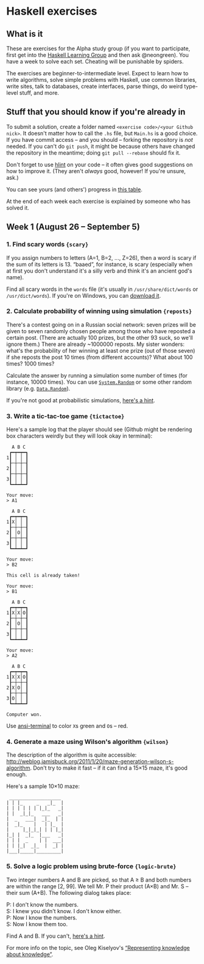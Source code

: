 # Haskell exercises

## What is it

These are exercises for the Alpha study group (if you want to participate, first get into the [Haskell Learning Group](https://github.com/haskell-learning-group/haskell-learning-group) and then ask @neongreen). You have a week to solve each set. Cheating will be punishable by spiders.

The exercises are beginner-to-intermediate level. Expect to learn how to write algorithms, solve simple problems with Haskell, use common libraries, write sites, talk to databases, create interfaces, parse things, do weird type-level stuff, and more.

## Stuff that you should know if you're already in

To submit a solution, create a folder named `<exercise code>/<your Github nick>`. It doesn't matter how to call the `.hs` file, but `Main.hs` is a good choice. If you have commit access – and you should – forking the repository is *not* needed. If you can't do `git push`, it might be because others have changed the repository in the meantime; doing `git pull --rebase` should fix it.

Don't forget to use [hlint](https://github.com/ndmitchell/hlint) on your code – it often gives good suggestions on how to improve it. (They aren't *always* good, however! If you're unsure, ask.)

You can see yours (and others') progress in [this table](https://docs.google.com/spreadsheets/d/1PEF7K42M-cq1XgiAaqwf-XLeJP2wo3Dc8pU3SsD_R8s/edit?usp=sharing).

At the end of each week each exercise is explained by someone who has solved it.

## Week 1 (August 26 – September 5)

### 1. Find scary words `{scary}`

If you assign numbers to letters (A=1, B=2, ..., Z=26), then a word is scary if the sum of its letters is 13. “baaed”, for instance, is scary (especially when at first you don't understand it's a silly verb and think it's an ancient god's name).

Find all scary words in the `words` file (it's usually in `/usr/share/dict/words` or `/usr/dict/words`). If you're on Windows, you can [download it](https://raw.githubusercontent.com/eneko/data-repository/master/data/words.txt).

### 2. Calculate probability of winning using simulation `{reposts}`

There's a contest going on in a Russian social network: seven prizes will be given to seven randomly chosen people among those who have reposted a certain post. (There are actually 100 prizes, but the other 93 suck, so we'll ignore them.) There are already ~1000000 reposts. My sister wonders: what's the probability of her winning at least one prize (out of those seven) if she reposts the post 10 times (from different accounts)? What about 100 times? 1000 times?

Calculate the answer by running a simulation some number of times (for instance, 10000 times). You can use [`System.Random`](https://hackage.haskell.org/package/random/docs/System-Random.html) or some other random library (e.g. [`Data.Random`](https://hackage.haskell.org/package/random-fu/docs/Data-Random.html)).

If you're not good at probabilistic simulations, [here's a hint](HINTS.md#reposts).

### 3. Write a tic-tac-toe game `{tictactoe}`

Here's a sample log that the player should see (Github might be rendering box characters weirdly but they will look okay in terminal):

~~~
  A B C
 ┏━┯━┯━┓
1┃ │ │ ┃
 ┠─┼─┼─┨
2┃ │ │ ┃
 ┠─┼─┼─┨
3┃ │ │ ┃
 ┗━┷━┷━┛

Your move:
> A1

  A B C
 ┏━┯━┯━┓
1┃X│ │ ┃
 ┠─┼─┼─┨
2┃ │O│ ┃
 ┠─┼─┼─┨
3┃ │ │ ┃
 ┗━┷━┷━┛

Your move:
> B2

This cell is already taken!

Your move:
> B1

  A B C
 ┏━┯━┯━┓
1┃X│X│O┃
 ┠─┼─┼─┨
2┃ │O│ ┃
 ┠─┼─┼─┨
3┃ │ │ ┃
 ┗━┷━┷━┛

Your move:
> A2

  A B C
 ┏━┯━┯━┓
1┃X│X│O┃
 ┠─┼─┼─┨
2┃X│O│ ┃
 ┠─┼─┼─┨
3┃O│ │ ┃
 ┗━┷━┷━┛

Computer won.
~~~

Use [ansi-terminal](https://hackage.haskell.org/package/ansi-terminal) to color `X`s green and `O`s – red.

### 4. Generate a maze using Wilson's algorithm `{wilson}`

The description of the algorithm is quite accessible: http://weblog.jamisbuck.org/2011/1/20/maze-generation-wilson-s-algorithm. Don't try to make it fast – if it can find a 15×15 maze, it's good enough.

Here's a sample 10×10 maze:

```
 ___________________
| | |_     _   _|_  |
| | | | | | |_|_   _|
| |  _|_|_   ___   _|
|  _   ___|  _|_  | |
|  _|_    |   | |_  |
|     |_|_|_| | | |_|
|_| |  _|_  |___   _|
| | |  _    | |  ___|
| | |_|  _|_  |  _| |
|___|_____|_________|

```

### 5. Solve a logic problem using brute-force `{logic-brute}`

Two integer numbers A and B are picked, so that A ≥ B and both numbers are within the range [2, 99]. We tell Mr. P their product (A×B) and Mr. S – their sum (A+B). The following dialog takes place:

P: I don't know the numbers.  
S: I knew you didn't know. I don't know either.  
P: Now I know the numbers.  
S: Now I know them too.

Find A and B. If you can't, [here's a hint](HINTS.md#logic-brute).

For more info on the topic, see Oleg Kiselyov's [“Representing knowledge about knowledge”](http://okmij.org/ftp/Algorithms.html#mr-s-p).
